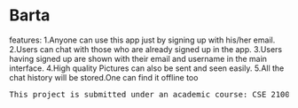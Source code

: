 # Barta
features:
1.Anyone can use this app just by signing up with his/her email.
2.Users can chat with those who are already signed up in the app.
3.Users having signed up are shown with their email and username in the main interface.
4.High quality Pictures can also be sent and seen easily.
5.All the chat history will be stored.One can find it offline too

<pre>This project is submitted under an academic course: CSE 2100, Dept. of CSE, RUET</pre>
